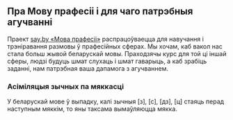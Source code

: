 ## Пра Мову прафесіі і для чаго патрэбныя агучванні

Праект [say.by «Мова прафесіі»](https://say.by/pro) распрацоўваецца для навучання і трэніравання размовы ў прафесійных сферах. Мы хочам, каб вакол нас стала больш жывой беларускай мовы. Праходзячы курс для той ці іншай сферы, людзі будуць шмат слухаць і шмат гаварыць, а каб зрабіць заданні, нам патрэбная ваша дапамога з агучваннем. 

### Асіміляцыя зычных па мяккасці
    
У беларускай мове ў выпадку, калі зычныя [з], [с], [дз], [ц] стаяць перад наступным мяккім, то яны таксама вымаўляюцца мякка.